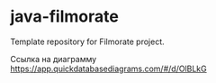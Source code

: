 # java-filmorate
Template repository for Filmorate project.

Ссылка на диаграмму https://app.quickdatabasediagrams.com/#/d/OlBLkG
